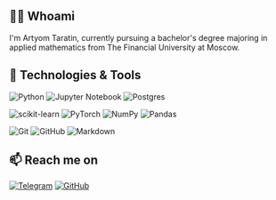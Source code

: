 ##  👨‍💻 Whoami
I'm Artyom Taratin, currently pursuing a bachelor's degree majoring in applied mathematics from The Financial University at Moscow.

## 🔧 Technologies & Tools

![Python](https://img.shields.io/badge/python-3670A0?style=for-the-badge&logo=python&logoColor=ffdd54) ![Jupyter Notebook](https://img.shields.io/badge/jupyter-%23FA0F00.svg?style=for-the-badge&logo=jupyter&logoColor=white) ![Postgres](https://img.shields.io/badge/postgres-%23316192.svg?style=for-the-badge&logo=postgresql&logoColor=white)

![scikit-learn](https://img.shields.io/badge/scikit--learn-%23F7931E.svg?style=for-the-badge&logo=scikit-learn&logoColor=white) ![PyTorch](https://img.shields.io/badge/PyTorch-%23EE4C2C.svg?style=for-the-badge&logo=PyTorch&logoColor=white) ![NumPy](https://img.shields.io/badge/numpy-%23013243.svg?style=for-the-badge&logo=numpy&logoColor=white) ![Pandas](https://img.shields.io/badge/pandas-%23150458.svg?style=for-the-badge&logo=pandas&logoColor=white)

![Git](https://img.shields.io/badge/git-FCC624.svg?style=for-the-badge&logo=git&logoColor=white) ![GitHub](https://img.shields.io/badge/github-%23121011.svg?style=for-the-badge&logo=github&logoColor=white) ![Markdown](https://img.shields.io/badge/markdown-%23000000.svg?style=for-the-badge&logo=markdown&logoColor=white)

## 📫 Reach me on

[![Telegram](https://img.shields.io/badge/Telegram-%23121011.svg?style=for-the-badge&logo=Telegram&logoColor=white)](https://t.me/kekwak) [![GitHub](https://img.shields.io/badge/github-%23121011.svg?style=for-the-badge&logo=github&logoColor=white)](https://github.com/kekwak)
